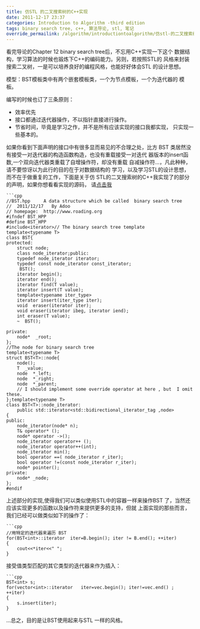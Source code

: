 ```yaml
---
title: 仿STL 的二叉搜索树的C++实现
date: 2011-12-17 23:37
categories: Introduction to Algorithm -third edition
tags: binary search tree, c++, 算法导论, stl, 笔记
override_permailink: /algorithm/introductiontoalgorithm/仿stl-的二叉搜索树的c实现
---
```


看完导论的Chapter 12 binary search tree后，不忘用C++实现一下这个
数据结构，学习算法的时候也锻炼下C++的编码能力。另则，若按照STL的
风格来封装搜索二叉树，一是可以培养良好的编程风格，也能好好体会STL
的设计思想。

模型：BST模板类中有两个嵌套模板类，一个为节点模板，一个为迭代器的
模板。

编写的时候也订了三条原则：

-   效率优先
-   接口都通过迭代器操作，不以指针直接进行操作。
-   节省时间，毕竟是学习之作，并不是所有应该实现的接口我都实现，
    只实现一些基本的。

如果你看到下面声明的接口中有很多显而易见的不合理之处，比方 BST
类居然没有接受一对迭代器的构造函数构造，也没有重载接受一对迭代
器版本的insert函数,一个双向迭代器类重载了自增操作符，却没有重载
自减操作符…，凡此种种，请不要惊讶以为此行的目的在于对数据结构的
学习，以及学习STL的设计思想，而不在于做重复的工作，下面是关于仿
STL的二叉搜索树的C++我实现了的部分的声明，如果你想看看实现的源码，
请[点击我][]

    ```cpp
    //BST.hpp     A data structure which be called  binary search tree 
    //  2011/12/17   By Adoo
    // homepage:  http://www.roading.org
    #ifndef BST_HPP
    #define BST_HPP
    #include<iterator>// The binary search tree template
    template<typename T>
    class BST{
    protected:
        struct node;
        class node_iterator;public:
        typedef node_iterator iterator;
        typedef const node_iterator const_iterator;
         BST();
        iterator begin();
        iterator end();
        iterator find(T value);
        iterator insert(T value);
        template<typename iter_type>
        iterator insert(iter_type iter);
        void  eraser(iterator iter);
        void eraser(iterator ibeg, iterator iend);
        int eraser(T value); 
        ~  BST();
        
    private:
        node*  _root;
    };
    //The node for binary search tree
    template<typename T>
    struct BST<T>::node{
        node();
        T  _value;
        node  *_left;
        node  *_right;
        node  *_parent;
        // I should implement some override operator at here , but  I omit these. 
    };template<typename T>
    class BST<T>::node_iterator: 
        public std::iterator<std::bidirectional_iterator_tag ,node>
    {
    public:
        node_iterator(node* n);
        T& operator* ();
        node* operator ->();
        node_iterator operator++ ();
        node_iterator operator++(int);
        node_iterator min();
        bool operator ==( node_iterator r_iter);
        bool operator !=(const node_iterator r_iter);
        node* pointer();
    private:
        node* _node;
    };
    #endif

上述部分的实现,使得我们可以类似使用STL中的容器一样来操作BST
了，当然还应该实现更多的函数以及操作符来提供更多的支持，但就
上面实现的那些而言，我们已经可以做类似如下的操作了：

    ```cpp
    //用特定的迭代器来遍历 BST
    for(BST<int>::iterator  iter=B.begin(); iter != B.end(); ++iter)
    {
        cout<<*iter<<" ";
    }

接受值类型匹配的其它类型的迭代器来作为插入：

    ```cpp
    BST<int> s;
    for(vector<int>::iterator   iter=vec.begin(); iter!=vec.end() ; ++iter)
    {
        s.insert(iter);
    }

…总之，目的是让BST使用起来与STL 一样的风格。

[点击我]: https://github.com/M-Adoo/Algorithm/blob/master/Coding/bst.hpp

